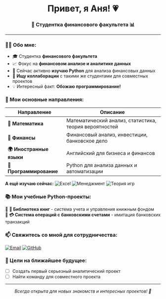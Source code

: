 <h1 align="center">Привет, я Аня! 💗</h1>
<h3 align="center">💼 Студентка финансового факультета 📊 </h3>

---

### 👩‍🎓 Обо мне:

- 🎓 Студентка **финансового факультета** 
- 📈 Фокус на **финансовом анализе и аналитике данных**
- 🐍 Сейчас активно **изучаю Python** для анализа финансовых данных
- 🤝 **Ищу коллаборации** с такими же студентами для совместных проектов
- 💡 Интересный факт: **Обожаю программирование!**

### 🎯 Мои основные направления:

<div align="center">

| Направление | Описание |
|-------------|-----------|
| **📐 Математика** | Математический анализ, статистика, теория вероятностей |
| **💼 Финансы** | Финансовый анализ, инвестиции, банковское дело |
| **🌍 Иностранные языки** | Английский для бизнеса и финансов |
| **🐍 Программирование** | Python для анализа данных и автоматизации |

</div>

**А ещё изучаю сейчас:**
![Excel](https://img.shields.io/badge/Excel-217346?style=for-the-badge&logo=microsoftexcel&logoColor=white)
![Менеджмент](https://img.shields.io/badge/Менеджмент-DB7093?style=for-the-badge&logo=trello&logoColor=white)
![Теория игр](https://img.shields.io/badge/Теория_игр-C71585?style=for-the-badge&logo=chess&logoColor=white)


### 📚 Мои учебные Python-проекты:

🔹 **📖 Библиотека книг** - система учета и управления книжным фондом  
🔹 **💳 Система операций с банковскими счетами** - имитация банковских транзакций
 

### 📫 Свяжитесь со мной для сотрудничества:

[![Email](https://img.shields.io/badge/Email-Написать_письмо-FF69B4?style=for-the-badge&logo=gmail&logoColor=white)](mailto:areshetova-24@edu.ranepa.ru)
[![GitHub](https://img.shields.io/badge/GitHub-Подписаться-181717?style=for-the-badge&logo=github&logoColor=white)](https://github.com/annyaann)


### 🎯 Цели на ближайшее будущее:

- [ ] Создать первый серьезный аналитический проект
- [ ] Найти команду для совместного проекта

---

<p align="center">
  <i>Всегда открыта для новых знакомств и интересных проектов! 🚀</i>
</p>



<!--
**annyaann/annyaann** is a ✨ _special_ ✨ repository because its `README.md` (this file) appears on your GitHub profile.

Here are some ideas to get you started:

- 🔭 I’m currently working on ...
- 🌱 I’m currently learning ...
- 👯 I’m looking to collaborate on ...
- 🤔 I’m looking for help with ...
- 💬 Ask me about ...
- 📫 How to reach me: ...
- 😄 Pronouns: ...
- ⚡ Fun fact: ...
-->
